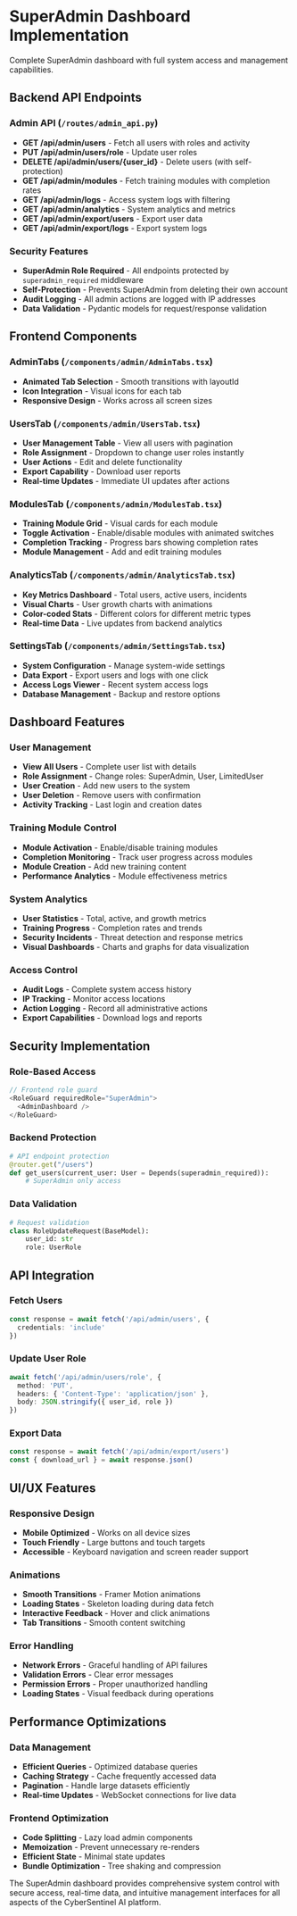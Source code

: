 # SuperAdmin Dashboard Implementation

Complete SuperAdmin dashboard with full system access and management capabilities.

## Backend API Endpoints

### Admin API (`/routes/admin_api.py`)
- **GET /api/admin/users** - Fetch all users with roles and activity
- **PUT /api/admin/users/role** - Update user roles
- **DELETE /api/admin/users/{user_id}** - Delete users (with self-protection)
- **GET /api/admin/modules** - Fetch training modules with completion rates
- **GET /api/admin/logs** - Access system logs with filtering
- **GET /api/admin/analytics** - System analytics and metrics
- **GET /api/admin/export/users** - Export user data
- **GET /api/admin/export/logs** - Export system logs

### Security Features
- **SuperAdmin Role Required** - All endpoints protected by `superadmin_required` middleware
- **Self-Protection** - Prevents SuperAdmin from deleting their own account
- **Audit Logging** - All admin actions are logged with IP addresses
- **Data Validation** - Pydantic models for request/response validation

## Frontend Components

### AdminTabs (`/components/admin/AdminTabs.tsx`)
- **Animated Tab Selection** - Smooth transitions with layoutId
- **Icon Integration** - Visual icons for each tab
- **Responsive Design** - Works across all screen sizes

### UsersTab (`/components/admin/UsersTab.tsx`)
- **User Management Table** - View all users with pagination
- **Role Assignment** - Dropdown to change user roles instantly
- **User Actions** - Edit and delete functionality
- **Export Capability** - Download user reports
- **Real-time Updates** - Immediate UI updates after actions

### ModulesTab (`/components/admin/ModulesTab.tsx`)
- **Training Module Grid** - Visual cards for each module
- **Toggle Activation** - Enable/disable modules with animated switches
- **Completion Tracking** - Progress bars showing completion rates
- **Module Management** - Add and edit training modules

### AnalyticsTab (`/components/admin/AnalyticsTab.tsx`)
- **Key Metrics Dashboard** - Total users, active users, incidents
- **Visual Charts** - User growth charts with animations
- **Color-coded Stats** - Different colors for different metric types
- **Real-time Data** - Live updates from backend analytics

### SettingsTab (`/components/admin/SettingsTab.tsx`)
- **System Configuration** - Manage system-wide settings
- **Data Export** - Export users and logs with one click
- **Access Logs Viewer** - Recent system access logs
- **Database Management** - Backup and restore options

## Dashboard Features

### User Management
- **View All Users** - Complete user list with details
- **Role Assignment** - Change roles: SuperAdmin, User, LimitedUser
- **User Creation** - Add new users to the system
- **User Deletion** - Remove users with confirmation
- **Activity Tracking** - Last login and creation dates

### Training Module Control
- **Module Activation** - Enable/disable training modules
- **Completion Monitoring** - Track user progress across modules
- **Module Creation** - Add new training content
- **Performance Analytics** - Module effectiveness metrics

### System Analytics
- **User Statistics** - Total, active, and growth metrics
- **Training Progress** - Completion rates and trends
- **Security Incidents** - Threat detection and response metrics
- **Visual Dashboards** - Charts and graphs for data visualization

### Access Control
- **Audit Logs** - Complete system access history
- **IP Tracking** - Monitor access locations
- **Action Logging** - Record all administrative actions
- **Export Capabilities** - Download logs and reports

## Security Implementation

### Role-Based Access
```typescript
// Frontend role guard
<RoleGuard requiredRole="SuperAdmin">
  <AdminDashboard />
</RoleGuard>
```

### Backend Protection
```python
# API endpoint protection
@router.get("/users")
def get_users(current_user: User = Depends(superadmin_required)):
    # SuperAdmin only access
```

### Data Validation
```python
# Request validation
class RoleUpdateRequest(BaseModel):
    user_id: str
    role: UserRole
```

## API Integration

### Fetch Users
```typescript
const response = await fetch('/api/admin/users', {
  credentials: 'include'
})
```

### Update User Role
```typescript
await fetch('/api/admin/users/role', {
  method: 'PUT',
  headers: { 'Content-Type': 'application/json' },
  body: JSON.stringify({ user_id, role })
})
```

### Export Data
```typescript
const response = await fetch('/api/admin/export/users')
const { download_url } = await response.json()
```

## UI/UX Features

### Responsive Design
- **Mobile Optimized** - Works on all device sizes
- **Touch Friendly** - Large buttons and touch targets
- **Accessible** - Keyboard navigation and screen reader support

### Animations
- **Smooth Transitions** - Framer Motion animations
- **Loading States** - Skeleton loading during data fetch
- **Interactive Feedback** - Hover and click animations
- **Tab Transitions** - Smooth content switching

### Error Handling
- **Network Errors** - Graceful handling of API failures
- **Validation Errors** - Clear error messages
- **Permission Errors** - Proper unauthorized handling
- **Loading States** - Visual feedback during operations

## Performance Optimizations

### Data Management
- **Efficient Queries** - Optimized database queries
- **Caching Strategy** - Cache frequently accessed data
- **Pagination** - Handle large datasets efficiently
- **Real-time Updates** - WebSocket connections for live data

### Frontend Optimization
- **Code Splitting** - Lazy load admin components
- **Memoization** - Prevent unnecessary re-renders
- **Efficient State** - Minimal state updates
- **Bundle Optimization** - Tree shaking and compression

The SuperAdmin dashboard provides comprehensive system control with secure access, real-time data, and intuitive management interfaces for all aspects of the CyberSentinel AI platform.